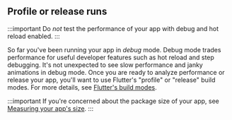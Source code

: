 ## Profile or release runs

:::important
  Do _not_ test the performance of your app with debug and
  hot reload enabled.
:::

So far you've been running your app in *debug* mode. Debug
mode trades performance for useful developer features such
as hot reload and step debugging. It's not unexpected to
see slow performance and janky animations in debug mode.
Once you are ready to analyze performance or release your
app, you'll want to use Flutter's "profile" or "release"
build modes. For more details, see [Flutter's build modes][].

:::important
  If you're concerned about the package size of your app,
  see [Measuring your app's size][].
:::

[Flutter's build modes]: /testing/build-modes
[Measuring your app's size]: /perf/app-size
